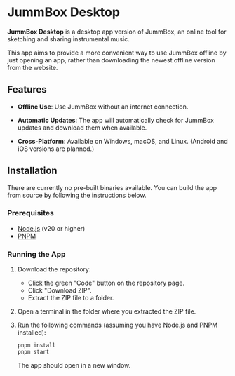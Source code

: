 # JummBox Desktop

**JummBox Desktop** is a desktop app version of JummBox, an online tool for sketching and sharing instrumental music.

This app aims to provide a more convenient way to use JummBox offline by just opening an app, rather than downloading the newest offline version from the website.

## Features

- **Offline Use**: Use JummBox without an internet connection.

- **Automatic Updates**: The app will automatically check for JummBox updates and download them when available.

- **Cross-Platform**: Available on Windows, macOS, and Linux. (Android and iOS versions are planned.)

## Installation

There are currently no pre-built binaries available. You can build the app from source by following the instructions below.

### Prerequisites

- [Node.js](https://nodejs.org/) (v20 or higher)
- [PNPM](https://pnpm.io/installation/)

### Running the App

1. Download the repository:

    - Click the green "Code" button on the repository page.
    - Click "Download ZIP".
    - Extract the ZIP file to a folder.

2. Open a terminal in the folder where you extracted the ZIP file.

3. Run the following commands (assuming you have Node.js and PNPM installed):

    ```sh
    pnpm install
    pnpm start
    ```

    The app should open in a new window.